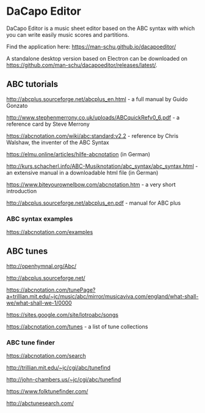 # DaCapo Editor
DaCapo Editor is a music sheet editor based on the ABC syntax with which you can write easily music scores and partitions.

Find the application here: https://man-schu.github.io/dacapoeditor/

A standalone desktop version based on Electron can be downloaded on https://github.com/man-schu/dacapoeditor/releases/latest/.

## ABC tutorials

http://abcplus.sourceforge.net/abcplus_en.html - a full manual by Guido Gonzato

http://www.stephenmerrony.co.uk/uploads/ABCquickRefv0_6.pdf - a reference card by Steve Merrony

https://abcnotation.com/wiki/abc:standard:v2.2 - reference by Chris Walshaw, the inventer of the ABC Syntax

https://elmu.online/articles/hilfe-abcnotation (in German)

http://kurs.schacherl.info/ABC-Musiknotation/abc_syntax/abc_syntax.html - an extensive manual in a downloadable html file (in German)

https://www.biteyourownelbow.com/abcnotation.htm - a very short introduction

http://abcplus.sourceforge.net/abcplus_en.pdf - manual for ABC plus


### ABC syntax examples
https://abcnotation.com/examples


## ABC tunes

http://openhymnal.org/Abc/

http://abcplus.sourceforge.net/

https://abcnotation.com/tunePage?a=trillian.mit.edu/~jc/music/abc/mirror/musicaviva.com/england/what-shall-we/what-shall-we-1/0000

https://sites.google.com/site/lotroabc/songs

https://abcnotation.com/tunes - a list of tune collections

### ABC tune finder

https://abcnotation.com/search

http://trillian.mit.edu/~jc/cgi/abc/tunefind

http://john-chambers.us/~jc/cgi/abc/tunefind

https://www.folktunefinder.com/

http://abctunesearch.com/

